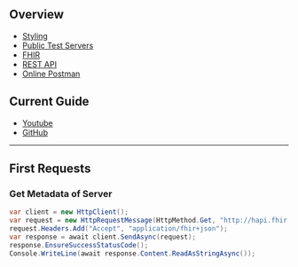 ## Overview

 - [Styling](https://github.com/pages-themes/cayman)
 - [Public Test Servers](https://confluence.hl7.org/display/FHIR/Public+Test+Servers)
 - [FHIR](https://hl7.org/fhir/)
 - [REST API](https://hl7.org/fhir/http.html)
 - [Online Postman](https://web.postman.co/)

## Current Guide

 - [Youtube]([https://github.com/GinoCanessa](https://www.youtube.com/watch?v=m2O6HiA1Z7g&list=PLsR-zcO--dypUxuALrmuq70aM-VGX_ql1&index=1))
 - [GitHub](https://github.com/GinoCanessa)

---

## First Requests

### Get Metadata of Server

```C#
var client = new HttpClient();
var request = new HttpRequestMessage(HttpMethod.Get, "http://hapi.fhir.org/baseR5/metadata");
request.Headers.Add("Accept", "application/fhir+json");
var response = await client.SendAsync(request);
response.EnsureSuccessStatusCode();
Console.WriteLine(await response.Content.ReadAsStringAsync());
```

